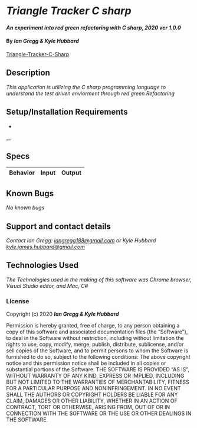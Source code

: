 # _Triangle Tracker C sharp_

#### _An experiment into red green refactoring with C sharp, 2020 ver 1.0.0_

#### By _Ian Gregg & Kyle Hubbard_
[Triangle-Tracker-C-Sharp](https://github.com/oldgregg89/Triangle-Tracker-C-Sharp)

## Description

_This application is utilizing the C sharp programming language to understand the test driven enviorment through red green Refactoring_

## Setup/Installation Requirements


* 

__

## Specs

| Behavior    | Input | Output |
| :---------- | ----- | -----: |



## Known Bugs

_No known bugs_

## Support and contact details

_Contact Ian Gregg: <iangregg188@gmail.com>
or
Kyle Hubbard <kyle.james.hubbard@gmail.com>_

## Technologies Used

_The Technologies used in the making of this software was Chrome browser, Visual Studio editor, and Mac, C#_

### License

Copyright (c) 2020 **_Ian Gregg & Kyle Hubbard_**

Permission is hereby granted, free of charge, to any person obtaining a copy of this software and associated documentation files (the “Software”), to deal in the Software without restriction, including without limitation the rights to use, copy, modify, merge, publish, distribute, sublicense, and/or sell copies of the Software, and to permit persons to whom the Software is furnished to do so, subject to the following conditions:
The above copyright notice and this permission notice shall be included in all copies or substantial portions of the Software.
THE SOFTWARE IS PROVIDED “AS IS”, WITHOUT WARRANTY OF ANY KIND, EXPRESS OR IMPLIED, INCLUDING BUT NOT LIMITED TO THE WARRANTIES OF MERCHANTABILITY, FITNESS FOR A PARTICULAR PURPOSE AND NONINFRINGEMENT. IN NO EVENT SHALL THE AUTHORS OR COPYRIGHT HOLDERS BE LIABLE FOR ANY CLAIM, DAMAGES OR OTHER LIABILITY, WHETHER IN AN ACTION OF CONTRACT, TORT OR OTHERWISE, ARISING FROM, OUT OF OR IN CONNECTION WITH THE SOFTWARE OR THE USE OR OTHER DEALINGS IN THE SOFTWARE.